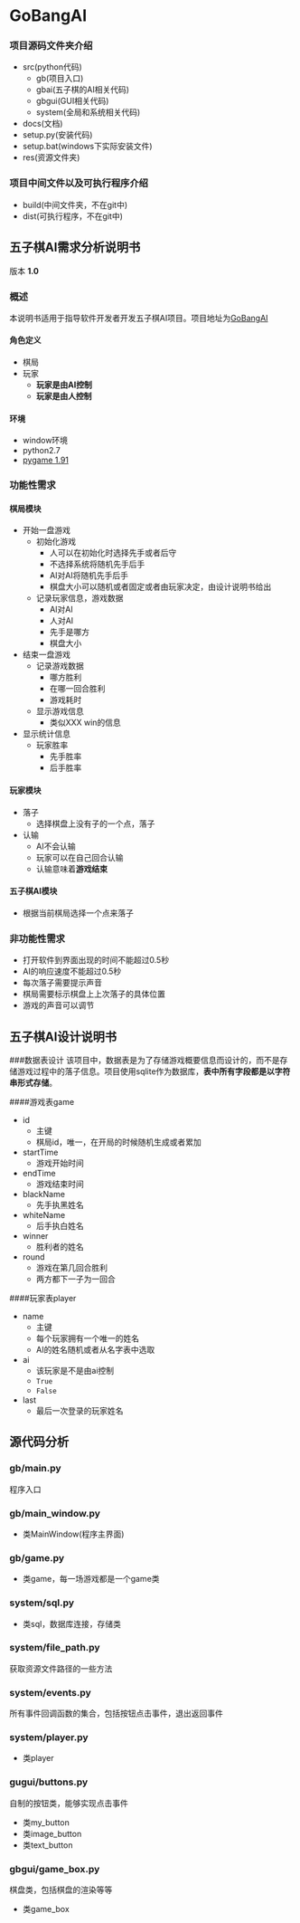 # GoBangAI
### 项目源码文件夹介绍
- src(python代码)
	- gb(项目入口)
	- gbai(五子棋的AI相关代码)
	- gbgui(GUI相关代码)
	- system(全局和系统相关代码)
- docs(文档)
- setup.py(安装代码)
- setup.bat(windows下实际安装文件)
- res(资源文件夹)

### 项目中间文件以及可执行程序介绍
- build(中间文件夹，不在git中)
- dist(可执行程序，不在git中)

## 五子棋AI需求分析说明书
版本 **1.0**
### 概述
本说明书适用于指导软件开发者开发五子棋AI项目。项目地址为[GoBangAI](https://github.com/shuitian/GoBangAI)
#### 角色定义
- 棋局
- 玩家
	- **玩家是由AI控制**
	- **玩家是由人控制**

#### 环境
- window环境
- python2.7
- [pygame 1.91](http://pygame.org/ftp/pygame-1.9.1.win32-py2.7.msi)

### 功能性需求
#### 棋局模块
- 开始一盘游戏
	- 初始化游戏
		- 人可以在初始化时选择先手或者后守
		- 不选择系统将随机先手后手
		- AI对AI将随机先手后手
		- 棋盘大小可以随机或者固定或者由玩家决定，由设计说明书给出
	- 记录玩家信息，游戏数据
		- AI对AI
		- 人对AI
		- 先手是哪方
		- 棋盘大小
- 结束一盘游戏
	- 记录游戏数据
		- 哪方胜利
		- 在哪一回合胜利
		- 游戏耗时
	- 显示游戏信息
		- 类似XXX win的信息
- 显示统计信息
	- 玩家胜率
		- 先手胜率
		- 后手胜率

#### 玩家模块
- 落子
	- 选择棋盘上没有子的一个点，落子
- 认输
	- AI不会认输
	- 玩家可以在自己回合认输
	- 认输意味着**游戏结束**

#### 五子棋AI模块
- 根据当前棋局选择一个点来落子

### 非功能性需求
- 打开软件到界面出现的时间不能超过0.5秒
- AI的响应速度不能超过0.5秒
- 每次落子需要提示声音
- 棋局需要标示棋盘上上次落子的具体位置
- 游戏的声音可以调节


## 五子棋AI设计说明书
###数据表设计
该项目中，数据表是为了存储游戏概要信息而设计的，而不是存储游戏过程中的落子信息。项目使用sqlite作为数据库，**表中所有字段都是以字符串形式存储**。

####游戏表game
- id
	- 主键
	- 棋局id，唯一，在开局的时候随机生成或者累加
- startTime
	- 游戏开始时间
- endTime
	- 游戏结束时间
- blackName
	- 先手执黑姓名
- whiteName
	- 后手执白姓名
- winner
	- 胜利者的姓名
- round
	- 游戏在第几回合胜利
	- 两方都下一子为一回合

####玩家表player
- name
	- 主键
	- 每个玩家拥有一个唯一的姓名
	- AI的姓名随机或者从名字表中选取
- ai
	- 该玩家是不是由ai控制
	- `True`
	- `False`
- last
	- 最后一次登录的玩家姓名

## 源代码分析
### gb/main.py
程序入口

### gb/main_window.py
- 类MainWindow(程序主界面)

### gb/game.py
- 类game，每一场游戏都是一个game类

### system/sql.py
- 类sql，数据库连接，存储类

### system/file_path.py
获取资源文件路径的一些方法

### system/events.py
所有事件回调函数的集合，包括按钮点击事件，退出返回事件

### system/player.py
- 类player

### gugui/buttons.py
自制的按钮类，能够实现点击事件

- 类my_button
- 类image_button
- 类text_button

### gbgui/game_box.py
棋盘类，包括棋盘的渲染等等

- 类game_box